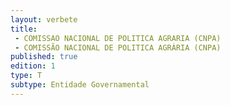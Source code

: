 ```yaml
---
layout: verbete
title:
 - COMISSAO NACIONAL DE POLITICA AGRARIA (CNPA)
 - COMISSÃO NACIONAL DE POLITICA AGRÁRIA (CNPA)
published: true
edition: 1  
type: T
subtype: Entidade Governamental
---
```


